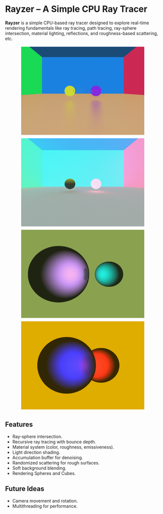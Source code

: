 # Rayzer – A Simple CPU Ray Tracer

**Rayzer** is a simple CPU-based ray tracer designed to explore real-time rendering fundamentals like ray tracing, path tracing, ray-sphere intersection, material lighting, reflections, and roughness-based scattering, etc.

<div align="center">
  <img src="https://github.com/munucrafts/Rayzer/blob/master/Renders/01.png?raw=true" width="400" height="285" style="object-fit: cover; margin: 4px;" />
  <img src="https://github.com/munucrafts/Rayzer/blob/master/Renders/04.png?raw=true" width="400" height="285" style="object-fit: cover; margin: 4px;" />
  <br>
  <img src="https://github.com/munucrafts/Rayzer/blob/master/Renders/03.png?raw=true" width="400" height="285" style="object-fit: cover; margin: 4px;" />
  <img src="https://github.com/munucrafts/Rayzer/blob/master/Renders/02.png?raw=true" width="400" height="285" style="object-fit: cover; margin: 4px;" />
</div>

## Features

- Ray-sphere intersection.
- Recursive ray tracing with bounce depth.
- Material system (color, roughness, emissiveness).
- Light direction shading.
- Accumulation buffer for denoising.
- Randomized scattering for rough surfaces.
- Soft background blending.
- Rendering Spheres and Cubes.

## Future Ideas

- Camera movement and rotation.
- Multithreading for performance.
